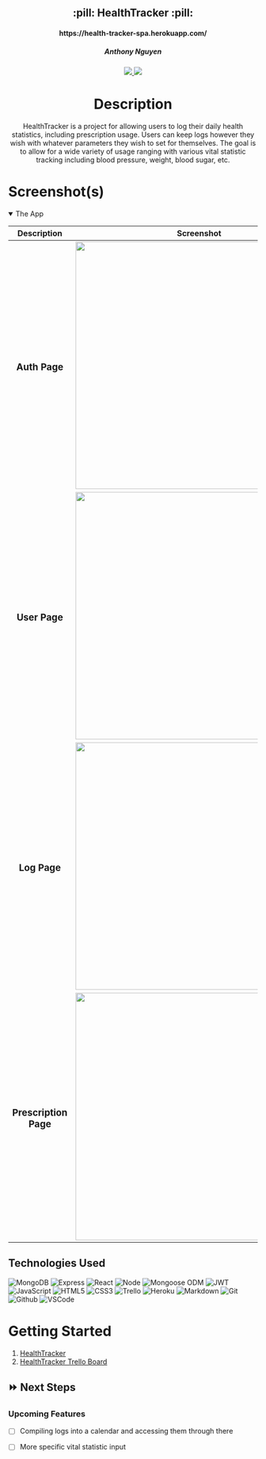 <div align="center">
   <h2>:pill: HealthTracker :pill:</h2>
   <h4>https://health-tracker-spa.herokuapp.com/</h4>
   <h5>Anthony Nguyen</h5>  
   <a href="https://www.linkedin.com/in/abpnguyen/" target="_blank">
      <img
      src="https://img.shields.io/badge/-@abpnguyen-blue?style=flat&logo=Linkedin&logoColor=white"/>
   </a>
   <a href="https://github.com/abpandanguyen" target="_blank">
      <img
      src="https://img.shields.io/badge/-abpandanguyen-hotpink?style=flat&logo=Blackberry&logoColor=black">
   </a>                           
<h1>Description</h1>
<p>HealthTracker is a project for allowing users to log their daily health statistics, including prescription usage. Users can keep logs however they wish with whatever parameters they wish to set for themselves. The goal is to allow for a wide variety of usage ranging with various vital statistic tracking including blood pressure, weight, blood sugar, etc. </p>
</div>


<h1>Screenshot(s)</h1>

<details open>
<summary>The App</summary>

| Description | Screenshot |
|------------ | ------------|
| <h3 align="center">Auth Page</h3> | <img src="https://i.imgur.com/0yWyik4.jpg" width="500"/>
| <h3 align="center">User Page</h3> | <img src="https://i.imgur.com/Hg8hzmu.jpg" width="500"/> |
| <h3 align="center">Log Page</h3> | <img src="https://i.imgur.com/bIe2wGZ.jpg" width="500"/> |
| <h3 align="center">Prescription Page</h3> | <img src="https://i.imgur.com/1pPEZOW.jpg" width="500"/> |
</details>

## Technologies Used 

![MongoDB](https://img.shields.io/badge/-MongoDB-05122A?style=flat&logo=mongodb)
![Express](https://img.shields.io/badge/-Express-05122A?style=flat&logo=express)
![React](https://img.shields.io/badge/-React-05122A?style=flat&logo=react)
![Node](https://img.shields.io/badge/-Node.js-05122A?style=flat&logo=node.js)
![Mongoose ODM](https://img.shields.io/badge/-Mongoose_ODM-05122A?style=flat&logo=mongodb)
![JWT](https://img.shields.io/badge/-JSON_Web_Tokens-05122A?style=flat&logo=jsonwebtokens)
![JavaScript](https://img.shields.io/badge/-JavaScript-05122A?style=flat&logo=javascript)
![HTML5](https://img.shields.io/badge/-HTML5-05122A?style=flat&logo=html5)
![CSS3](https://img.shields.io/badge/-CSS-05122A?style=flat&logo=css3)
![Trello](https://img.shields.io/badge/-Trello-05122A?style=flat&logo=trello)
![Heroku](https://img.shields.io/badge/-Heroku-05122A?style=flat&logo=heroku)
![Markdown](https://img.shields.io/badge/-Markdown-05122A?style=flat&logo=markdown)
![Git](https://img.shields.io/badge/-Git-05122A?style=flat&logo=git)
![Github](https://img.shields.io/badge/-GitHub-05122A?style=flat&logo=github)
![VSCode](https://img.shields.io/badge/-VS_Code-05122A?style=flat&logo=visualstudio)

<h1>Getting Started</h1>

<ol>
<li><a href="https://health-tracker-spa.herokuapp.com/">HealthTracker</a></li>
<li><a href="https://trello.com/b/B7g9bGUa/healthtracker">HealthTracker Trello Board</a></li>
</ol>

## :fast_forward: Next Steps   

### Upcoming Features

- [ ] Compiling logs into a calendar and accessing them through there

- [ ] More specific vital statistic input
